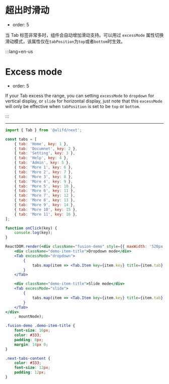 # 超出时滑动

- order: 5

当 Tab 标签非常多时，组件会自动增加滑动支持。可以用过 `excessMode` 属性切换滑动模式，该属性仅在`tabPosition`为`top`或者`bottom`时生效。

:::lang=en-us
# Excess mode

- order: 5

If your Tab excess the range, you can setting `excessMode` to `dropdown` for vertical display, or `slide` for horizontal display, just note that this `excessMode` will only be effective when `tabPosition` is set to be `top` or `bottom`.

:::

---

````jsx
import { Tab } from '@alifd/next';

const tabs = [
    { tab: 'Home', key: 1 },
    { tab: 'Documnet', key: 2 },
    { tab: 'Setting', key: 3 },
    { tab: 'Help', key: 4 },
    { tab: 'Admin', key: 5 },
    { tab: 'More 1', key: 6 },
    { tab: 'More 2', key: 7 },
    { tab: 'More 3', key: 8 },
    { tab: 'More 4', key: 9 },
    { tab: 'More 5', key: 10 },
    { tab: 'More 6', key: 11 },
    { tab: 'More 7', key: 12 },
    { tab: 'More 8', key: 13 },
    { tab: 'More 9', key: 14 },
    { tab: 'More 10', key: 15 },
    { tab: 'More 11', key: 16 },
];

function onClick(key) {
    console.log(key);
}

ReactDOM.render(<div className="fusion-demo" style={{ maxWidth: '520px' }}>
    <div className="demo-item-title">Dropdown mode</div>
    <Tab excessMode="dropdown">
        {
            tabs.map(item => <Tab.Item key={item.key} title={item.tab} onClick={onClick}>{item.tab} content, content, content</Tab.Item>)
        }
    </Tab>

    <div className="demo-item-title">Slide mode</div>
    <Tab excessMode="slide">
        {
            tabs.map(item => <Tab.Item key={item.key} title={item.tab} onClick={onClick}>{item.tab} content, content, content</Tab.Item>)
        }
    </Tab>
</div>
    , mountNode);
````

````css
.fusion-demo .demo-item-title {
    font-size: 16px;
    color: #333;
    padding: 8px;
    margin: 14px 0;
}

.next-tabs-content {
    color: #333;
    font-size: 12px;
    padding: 12px;
}
````

